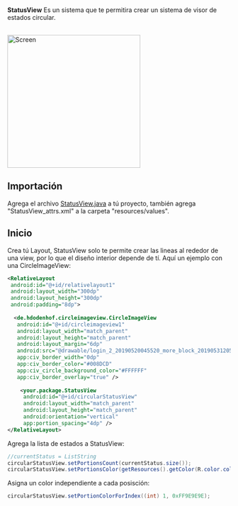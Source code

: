 </br><b>StatusView</b> Es un sistema que te permitira crear un sistema de visor de estados circular.
    </br> </br>
    
<img src="./Preview/preview1.gif" width=300 title="Screen">
    
## Importación
 
Agrega el archivo <a href="Library/StatusView.java">StatusView.java</a> a tú proyecto, también agrega "StatusView_attrs.xml" a la carpeta "resources/values".

## Inicio

Crea tú Layout, StatusView solo te permite crear las lineas al rededor de una view, por lo que el diseño interior depende de tí. Aquí un ejemplo con una CircleImageView:

```xml
<RelativeLayout
 android:id="@+id/relativelayout1"
 android:layout_width="300dp"
 android:layout_height="300dp"
 android:padding="8dp">
	
  <de.hdodenhof.circleimageview.CircleImageView
   android:id="@+id/circleimageview1"
   android:layout_width="match_parent"
   android:layout_height="match_parent"
   android:layout_margin="6dp"
   android:src="@drawable/login_2_20190520045520_more_block_20190531205430"
   app:civ_border_width="0dp"
   app:civ_border_color="#008DCD"
   app:civ_circle_background_color="#FFFFFF"
   app:civ_border_overlay="true" />
				
    <your.package.StatusView
     android:id="@+id/circularStatusView"
     android:layout_width="match_parent"
     android:layout_height="match_parent"
     android:orientation="vertical"
     app:portion_spacing="4dp" />
</RelativeLayout>
```

Agrega la lista de estados a StatusView:

```java
//currentStatus = ListString
circularStatusView.setPortionsCount(currentStatus.size());
circularStatusView.setPortionsColor(getResources().getColor(R.color.colorAccent));
```

Asigna un color independiente a cada posisción:

```java
circularStatusView.setPortionColorForIndex((int) 1, 0xFF9E9E9E);
```
